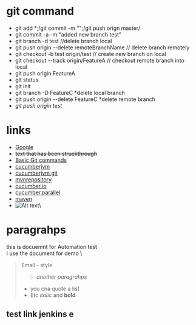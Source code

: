 # git command
* git add *;/git commit -m "";/git push orign master/ 
* git commit -a -m "added new branch test"
* git branch -d test //delete branch local
* git push origin --delete remoteBranchName  // delete branch remotely
* git checkout -b test origin/test  // create new branch on local
* git checkout --track origin/FeatureA // checkout remote branch into local
* git push origin FeatureA
* git status
* git init
* git branch -D FeatureC *delete local branch
* git push origin --delete FeatureC *delete remote branch
* *git push origin test*
# links
* [Google](http://www.google.com)
* ~~text that has been struckthrough~~
* [Basic Git commands](https://confluence.atlassian.com/bitbucketserver/basic-git-commands-776639767.html)
* [cucumberjvm](https://www.youtube.com/watch?v=jRihi74zJFw)
* [cucumberjvm git](https://github.com/akashdktyagi/AutoFratCommonLib)
* [mvnrepository](https://mvnrepository.com/)
* [cucumber.io](https://cucumber.io/docs/guides/parallel-execution/) 
* [cucumber.parallel](https://cucumber.io/blog/open-source/announcing-cucumber-jvm-4-0-0/)
* [maven](https://maven.apache.org/surefire/maven-surefire-plugin/examples/testng.html)
* ![Alt text]("https://images.app.goo.gl/EbicUr1ZDRLHKrnx9")\

# paragrahps
this is docuemnt for Automation test
\
I use the document for demo
\
> Email - style
>>*another paragrahps*
> * you cna quote a list
> * Etc
*italic* and **bold**
## test link jenkins e
